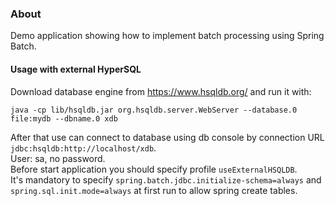 ### About 
Demo application showing how to implement batch processing using Spring Batch. <br>

#### Usage with external HyperSQL
Download database engine from https://www.hsqldb.org/ and run it with:
```shell
java -cp lib/hsqldb.jar org.hsqldb.server.WebServer --database.0 file:mydb --dbname.0 xdb
```
After that use can connect to database using db console by connection URL `jdbc:hsqldb:http://localhost/xdb`. <br>
User: sa, no password.<br>
Before start application you should specify profile `useExternalHSQLDB`.<br>
It's mandatory to specify `spring.batch.jdbc.initialize-schema=always` 
and `spring.sql.init.mode=always` at first run to allow spring create tables.